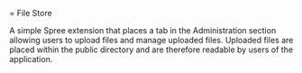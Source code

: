 = File Store

A simple Spree extension that places a tab in the Administration section allowing users to upload files and manage uploaded files.  Uploaded files are placed within the public directory and are therefore readable by users of the application.
